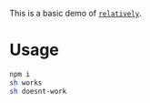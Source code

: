 This is a basic demo of [`relatively`](https://www.npmjs.com/package/relatively).

# Usage

```sh
npm i
sh works
sh doesnt-work
```
